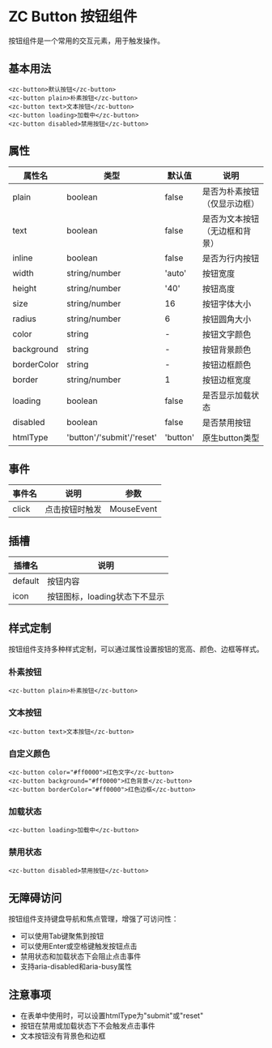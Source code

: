 # ZC Button 按钮组件

按钮组件是一个常用的交互元素，用于触发操作。

## 基本用法

```vue
<zc-button>默认按钮</zc-button>
<zc-button plain>朴素按钮</zc-button>
<zc-button text>文本按钮</zc-button>
<zc-button loading>加载中</zc-button>
<zc-button disabled>禁用按钮</zc-button>
```

## 属性

| 属性名 | 类型 | 默认值 | 说明 |
|-------|------|-------|------|
| plain | boolean | false | 是否为朴素按钮（仅显示边框） |
| text | boolean | false | 是否为文本按钮（无边框和背景） |
| inline | boolean | false | 是否为行内按钮 |
| width | string/number | 'auto' | 按钮宽度 |
| height | string/number | '40' | 按钮高度 |
| size | string/number | 16 | 按钮字体大小 |
| radius | string/number | 6 | 按钮圆角大小 |
| color | string | - | 按钮文字颜色 |
| background | string | - | 按钮背景颜色 |
| borderColor | string | - | 按钮边框颜色 |
| border | string/number | 1 | 按钮边框宽度 |
| loading | boolean | false | 是否显示加载状态 |
| disabled | boolean | false | 是否禁用按钮 |
| htmlType | 'button'/'submit'/'reset' | 'button' | 原生button类型 |

## 事件

| 事件名 | 说明 | 参数 |
|-------|------|------|
| click | 点击按钮时触发 | MouseEvent |

## 插槽

| 插槽名 | 说明 |
|-------|------|
| default | 按钮内容 |
| icon | 按钮图标，loading状态下不显示 |

## 样式定制

按钮组件支持多种样式定制，可以通过属性设置按钮的宽高、颜色、边框等样式。

### 朴素按钮

```vue
<zc-button plain>朴素按钮</zc-button>
```

### 文本按钮

```vue
<zc-button text>文本按钮</zc-button>
```

### 自定义颜色

```vue
<zc-button color="#ff0000">红色文字</zc-button>
<zc-button background="#ff0000">红色背景</zc-button>
<zc-button borderColor="#ff0000">红色边框</zc-button>
```

### 加载状态

```vue
<zc-button loading>加载中</zc-button>
```

### 禁用状态

```vue
<zc-button disabled>禁用按钮</zc-button>
```

## 无障碍访问

按钮组件支持键盘导航和焦点管理，增强了可访问性：

- 可以使用Tab键聚焦到按钮
- 可以使用Enter或空格键触发按钮点击
- 禁用状态和加载状态下会阻止点击事件
- 支持aria-disabled和aria-busy属性

## 注意事项

- 在表单中使用时，可以设置htmlType为"submit"或"reset"
- 按钮在禁用或加载状态下不会触发点击事件
- 文本按钮没有背景色和边框
